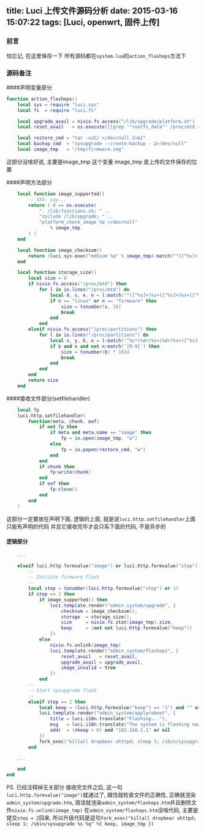 title: Luci 上传文件源码分析
date: 2015-03-16 15:07:22
tags: [Luci, openwrt, 固件上传]
---
### 前言
怕忘记, 在这里保存一下
所有源码都在`system.lua`的`action_flashops`方法下

### 源码备注
####声明变量部分
```lua
function action_flashops()
	local sys = require "luci.sys"
	local fs  = require "luci.fs"

	local upgrade_avail = nixio.fs.access("/lib/upgrade/platform.sh")
	local reset_avail   = os.execute([[grep '"rootfs_data"' /proc/mtd >/dev/null 2>&1]]) == 0

	local restore_cmd = "tar -xzC/ >/dev/null 2>&1"
	local backup_cmd  = "sysupgrade --create-backup - 2>/dev/null"
	local image_tmp   = "/tmp/firmware.img"
```
这部分没啥好说, 主要是image_tmp 这个变量
image_tmp 是上传的文件保存的位置

####声明方法部分
```lua
	local function image_supported()
		-- XXX: yay...
		return ( 0 == os.execute(
			". /lib/functions.sh; " ..
			"include /lib/upgrade; " ..
			"platform_check_image %q >/dev/null"
				% image_tmp
		) )
	end

	local function image_checksum()
		return (luci.sys.exec("md5sum %q" % image_tmp):match("^([^%s]+)"))
	end

	local function storage_size()
		local size = 0
		if nixio.fs.access("/proc/mtd") then
			for l in io.lines("/proc/mtd") do
				local d, s, e, n = l:match('^([^%s]+)%s+([^%s]+)%s+([^%s]+)%s+"([^%s]+)"')
				if n == "linux" or n == "firmware" then
					size = tonumber(s, 16)
					break
				end
			end
		elseif nixio.fs.access("/proc/partitions") then
			for l in io.lines("/proc/partitions") do
				local x, y, b, n = l:match('^%s*(%d+)%s+(%d+)%s+([^%s]+)%s+([^%s]+)')
				if b and n and not n:match('[0-9]') then
					size = tonumber(b) * 1024
					break
				end
			end
		end
		return size
	end

```
####接收文件部分(setfilehandler)
```lua
	local fp
	luci.http.setfilehandler(
		function(meta, chunk, eof)
			if not fp then
				if meta and meta.name == "image" then
					fp = io.open(image_tmp, "w")
				else
					fp = io.popen(restore_cmd, "w")
				end
			end
			if chunk then
				fp:write(chunk)
			end
			if eof then
				fp:close()
			end
		end
	)

```
这部分一定要放在声明下面, 逻辑的上面, 就是说`luci.http.setfilehandler`上面只能有声明的代码
并且它接收完毕才会只系下面的代码, 不是异步的
#### 逻辑部分
```lua
	...

	elseif luci.http.formvalue("image") or luci.http.formvalue("step") then
		--
		-- Initiate firmware flash
		--
		local step = tonumber(luci.http.formvalue("step") or 1)
		if step == 1 then
			if image_supported() then
				luci.template.render("admin_system/upgrade", {
					checksum = image_checksum(),
					storage  = storage_size(),
					size     = nixio.fs.stat(image_tmp).size,
					keep     = (not not luci.http.formvalue("keep"))
				})
			else
				nixio.fs.unlink(image_tmp)
				luci.template.render("admin_system/flashops", {
					reset_avail   = reset_avail,
					upgrade_avail = upgrade_avail,
					image_invalid = true
				})
			end
		--
		-- Start sysupgrade flash
		--
		elseif step == 2 then
			local keep = (luci.http.formvalue("keep") == "1") and "" or "-n"
			luci.template.render("admin_system/applyreboot", {
				title = luci.i18n.translate("Flashing..."),
				msg   = luci.i18n.translate("The system is flashing now.<br /> DO NOT POWER OFF THE DEVICE!<br /> Wait a few minutes before you try to reconnect. It might be necessary to renew the address of your computer to reach the device again, depending on your settings."),
				addr  = (#keep > 0) and "192.168.1.1" or nil
			})
			fork_exec("killall dropbear uhttpd; sleep 1; /sbin/sysupgrade %s %q" %{ keep, image_tmp })
		end

	...

	end
end
```
PS. 已经注释掉无关部分
接收完文件之后, 这一句`luci.http.formvalue("image")`就通过了, 跟住就检查文件的正确性, 正确就渲染`admin_system/upgrade.htm`, 错误就渲染`admin_system/flashops.htm`并且删除文件`nixio.fs.unlink(image_tmp)`
在`admin_system/flashops.htm`没啥代码, 主要是提交`step = 2`回来,
所以升级代码是这句`fork_exec("killall dropbear uhttpd; sleep 1; /sbin/sysupgrade %s %q" %{ keep, image_tmp })`
